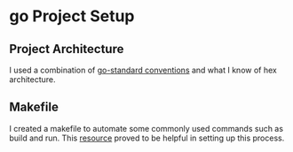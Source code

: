 # go Project Setup

## Project Architecture
I used a combination of [go-standard conventions](https://github.com/golang-standards/project-layout) and what I know of hex architecture.

## Makefile
I created a makefile to automate some commonly used commands such as build and run. This [resource](https://tutorialedge.net/golang/makefiles-for-go-developers/) proved to be helpful in setting up this process. 
